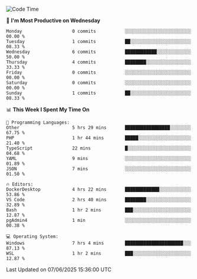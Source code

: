 <!--START_SECTION:waka-->
![Code Time](http://img.shields.io/badge/Code%20Time-5%2C045%20hrs%2016%20mins-blue)

📅 **I'm Most Productive on Wednesday** 

```text
Monday                   0 commits           ░░░░░░░░░░░░░░░░░░░░░░░░░   00.00 % 
Tuesday                  1 commits           ██░░░░░░░░░░░░░░░░░░░░░░░   08.33 % 
Wednesday                6 commits           ████████████░░░░░░░░░░░░░   50.00 % 
Thursday                 4 commits           ████████░░░░░░░░░░░░░░░░░   33.33 % 
Friday                   0 commits           ░░░░░░░░░░░░░░░░░░░░░░░░░   00.00 % 
Saturday                 0 commits           ░░░░░░░░░░░░░░░░░░░░░░░░░   00.00 % 
Sunday                   1 commits           ██░░░░░░░░░░░░░░░░░░░░░░░   08.33 % 
```


📊 **This Week I Spent My Time On** 

```text
💬 Programming Languages: 
Other                    5 hrs 29 mins       █████████████████░░░░░░░░   67.75 % 
PHP                      1 hr 44 mins        █████░░░░░░░░░░░░░░░░░░░░   21.40 % 
TypeScript               22 mins             █░░░░░░░░░░░░░░░░░░░░░░░░   04.68 % 
YAML                     9 mins              ░░░░░░░░░░░░░░░░░░░░░░░░░   01.89 % 
JSON                     7 mins              ░░░░░░░░░░░░░░░░░░░░░░░░░   01.50 % 

🔥 Editors: 
DockerDesktop            4 hrs 22 mins       █████████████░░░░░░░░░░░░   53.86 % 
VS Code                  2 hrs 40 mins       ████████░░░░░░░░░░░░░░░░░   32.89 % 
Bash                     1 hr 2 mins         ███░░░░░░░░░░░░░░░░░░░░░░   12.87 % 
pgAdmin4                 1 min               ░░░░░░░░░░░░░░░░░░░░░░░░░   00.38 % 

💻 Operating System: 
Windows                  7 hrs 4 mins        ██████████████████████░░░   87.13 % 
WSL                      1 hr 2 mins         ███░░░░░░░░░░░░░░░░░░░░░░   12.87 % 
```


 Last Updated on 07/06/2025 15:36:00 UTC
<!--END_SECTION:waka-->
